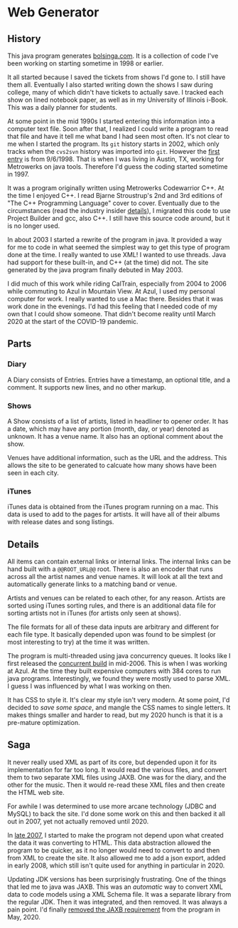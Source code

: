 # Web Generator

## History
This java program generates [bolsinga.com](http://www.bolsinga.com/). It is a collection of code I've been working on starting sometime in 1998 or earlier.

It all started because I saved the tickets from shows I'd gone to. I still have them all. Eventually I also started writing down the shows I saw during college, many of which didn't have tickets to actually save. I tracked each show on lined notebook paper, as well as in my University of Illinois i-Book. This was a daily planner for students.

At some point in the mid 1990s I started entering this information into a computer text file. Soon after that, I realized I could write a program to read that file and have it tell me what band I had seen most often. It's not clear to me when I started the program. Its `git` history starts in 2002, which only tracks when the `cvs2svn` history was imported into `git`. However the [first entry](http://www.bolsinga.com/archives/1998.html#e0) is from 9/6/1998. That is when I was living in Austin, TX, working for Metrowerks on java tools. Therefore I'd guess the coding started sometime in 1997.

It was a program originally written using Metrowerks Codewarrior C++. At the time I enjoyed C++. I read Bjarne Stroustrup's 2nd and 3rd editions of "The C++ Programming Language" cover to cover. Eventually due to the circumstances (read the industry insider [details](http://www.bolsinga.com/archives/2005.html#e171)), I migrated this code to use Project Builder and gcc, also C++. I still have this source code around, but it is no longer used.

In about 2003 I started a rewrite of the program in java. It provided a way for me to code in what seemed the simplest way to get this type of program done at the time. I really wanted to use XML! I wanted to use threads. Java had support for these built-in, and C++ (at the time) did not. The site generated by the java program finally debuted in May 2003.

I did much of this work while riding CalTrain, especially from 2004 to 2006 while commuting to Azul in Mountain View. At Azul, I used my personal computer for work. I really wanted to use a Mac there. Besides that it was work done in the evenings. I'd had this feeling that I needed code of my own that I could show someone. That didn't become reality until March 2020 at the start of the COVID-19 pandemic.

## Parts

### Diary
A Diary consists of Entries. Entries have a timestamp, an optional title, and a comment. It supports new lines, and no other markup.

### Shows
A Show consists of a list of artists, listed in headliner to opener order. It has a date, which may have any portion (month, day, or year) denoted as unknown. It has a venue name. It also has an optional comment about the show.

Venues have additional information, such as the URL and the address. This allows the site to be generated to calcuate how many shows have been seen in each city.

### iTunes
iTunes data is obtained from the iTunes program running on a mac. This data is used to add to the pages for artists. It will have all of their albums with release dates and song listings.

## Details

All items can contain external links or internal links. The internal links can be hand built with a `@@ROOT_URL@@` root. There is also an encoder that runs across all the artist names and venue names. It will look at all the text and automatically generate links to a matching band or venue.

Artists and venues can be related to each other, for any reason. Artists are sorted using iTunes sorting rules, and there is an additional data file for sorting artists not in iTunes (for artists only seen at shows).

The file formats for all of these data inputs are arbitrary and different for each file type. It basically depended upon was found to be simplest (or most interesting to try) at the time it was written.

The program is multi-threaded using java concurrency queues. It looks like I first released the [concurrent build](http://www.bolsinga.com/archives/2006.html#e246) in mid-2006. This is when I was working at Azul. At the time they built expensive computers with 384 cores to run java programs. Interestingly, we found they were mostly used to parse XML. I guess I was influenced by what I was working on then.

It has CSS to style it. It's clear my style isn't very modern. At some point, I'd decided to *save some space*, and mangle the CSS names to single letters. It makes things smaller and harder to read, but my 2020 hunch is that it is a pre-mature optimization.

## Saga

It never really used XML as part of its core, but depended upon it for its implementation for far too long. It would read the various files, and convert them to two separate XML files using JAXB. One was for the diary, and the other for the music. Then it would re-read these XML files and then create the HTML web site.

For awhile I was determined to use more arcane technology (JDBC and MySQL) to back the site. I'd done some work on this and then backed it all out in 2007, yet not actually removed until 2020.

In [late 2007](https://github.com/bolsinga/web_generator/commit/1da36f0005999f4be473841238b85bd7aa019a2a), I started to make the program not depend upon what created the data it was converting to HTML. This data abstraction allowed the program to be quicker, as it no longer would need to convert to and then from XML to create the site. It also allowed me to add a json export, added in early 2008, which still isn't quite used for anything in particular in 2020.

Updating JDK versions has been surprisingly frustrating. One of the things that led me to java was JAXB. This was an _automatic_ way to convert XML data to code models using a XML Schema file. It was a separate library from the regular JDK. Then it was integrated, and then removed. It was always a pain point. I'd finally [removed the JAXB requirement](https://github.com/bolsinga/web_generator/pull/11) from the program in May, 2020.

